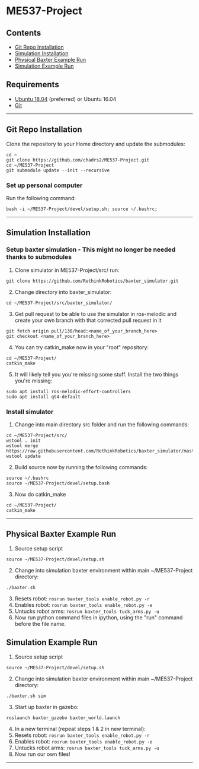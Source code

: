 # ME537-Project

## Contents
* [Git Repo Installation](#git-repo-installation)
* [Simulation Installation](#simulation-installation)
* [Physical Baxter Example Run](#physical-baxter-example-run)
* [Simulation Example Run](#simulation-example-run)

## Requirements
* [Ubuntu 18.04](https://ubuntu.com/download/desktop) (preferred) or Ubuntu 16.04
* [Git](https://git-scm.com/download/linux)

----------

## Git Repo Installation

Clone the repository to your Home directory and update the submodules:
```
cd ~
git clone https://github.com/chadrs2/ME537-Project.git
cd ~/ME537-Project
git submodule update --init --recursive
```

### Set up personal computer
Run the following command:

```
bash -i ~/ME537-Project/devel/setup.sh; source ~/.bashrc;
```

------------

## Simulation Installation
### Setup baxter simulation - This might no longer be needed thanks to submodules
1. Clone simulator in ME537-Project/src/ run:
```
git clone https://github.com/RethinkRobotics/baxter_simulator.git
```
2. Change directory into baxter_simulator:
```
cd ~/ME537-Project/src/baxter_simulator/
```
3. Get pull request to be able to use the simulator in ros-melodic and create your own branch with that corrected pull request in it
```
git fetch origin pull/130/head:<name_of_your_branch_here>
git checkout <name_of_your_branch_here>
```
4. You can try catkin_make now in your "root" repository:
```
cd ~/ME537-Project/
catkin_make
```
5. It will likely tell you you're missing some stuff. Install the two things you're missing:
```
sudo apt install ros-melodic-effort-controllers
sudo apt install qt4-default
```

### Install simulator
1. Change into main directory src folder and run the following commands:
```
cd ~/ME537-Project/src/
wstool . init
wstool merge https://raw.githubusercontent.com/RethinkRobotics/baxter_simulator/master/baxter_simulator.rosinstall
wstool update
```
2. Build source now by running the following commands:
```
source ~/.bashrc
source ~/ME537-Project/devel/setup.bash
```
3. Now do catkin_make
```
cd ~/ME537-Project/
catkin_make
```

------------

## Physical Baxter Example Run
1. Source setup script
```
source ~/ME537-Project/devel/setup.sh
```
2. Change into simulation baxter environment within main ~/ME537-Project directory:
```
./baxter.sh
```
3. Resets robot: ``` rosrun baxter_tools enable_robot.py -r ```
4. Enables robot: ``` rosrun baxter_tools enable_robot.py -e ```
5. Untucks robot arms: ``` rosrun baxter_tools tuck_arms.py -u ```
6. Now run python command files in ipython, using the "run" command before the file name.

## Simulation Example Run
1. Source setup script
```
source ~/ME537-Project/devel/setup.sh
```
2. Change into simulation baxter environment within main ~/ME537-Project directory:
```
./baxter.sh sim
```
3. Start up baxter in gazebo:
```
roslaunch baxter_gazebo baxter_world.launch
```

4. In a new terminal (repeat steps 1 & 2 in new terminal):
5. Resets robot: ``` rosrun baxter_tools enable_robot.py -r ```
6. Enables robot: ``` rosrun baxter_tools enable_robot.py -e ```
7. Untucks robot arms: ``` rosrun baxter_tools tuck_arms.py -u ```
8. Now run our own files!

------------
